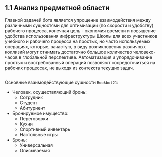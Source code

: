 ## 1.1 Анализ предметной области

Главной задачей бота является упрощение взаимодействия между различными сущностями для оптимизации (по скорости и удобству) рабочего процесса, конечная цель - экономия времени и повышение удобства использования инфраструктуры Школы для всех участников учебного и рабочего процесса на простых, но часто используемых операциях, которые, зачастую, в виду возникновения различных коллизий могут отнимать достаточно большое количество человеко-часов в глобальной перспективе. Автоматизация и упорядочивание простых и востребованный операций позволяют сосредоточиться на рабочих процессах, не выходя из контекста текущих задач.<br><br>

Основные взаимодействующие сущности `Bookbot21`:
* Человек, осуществляющий бронь:
    - Сотрудник
    - Студент
    - Абитуриент
* Бронируемое имущество:
    - Переговорки
    - Кухни
    - Спортивный инвентарь
    - Настольные игры
* Бронь:
    - Универсальная
    - Описываемая
